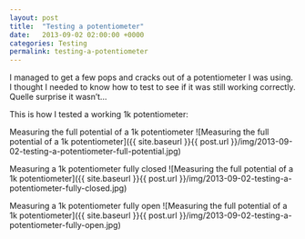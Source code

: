 ```yaml
---
layout: post
title:  "Testing a potentiometer"
date:   2013-09-02 02:00:00 +0000
categories: Testing
permalink: testing-a-potentiometer
---
```

I managed to get a few pops and cracks out of a potentiometer I was using. I thought I needed to know how to test to see if it was still working correctly. Quelle surprise it wasn’t…

This is how I tested a working 1k potentiometer:


Measuring the full potential of a 1k potentiometer
![Measuring the full potential of a 1k potentiometer]({{ site.baseurl }}{{ post.url }}/img/2013-09-02-testing-a-potentiometer-full-potential.jpg)

Measuring a 1k potentiometer fully closed
![Measuring the full potential of a 1k potentiometer]({{ site.baseurl }}{{ post.url }}/img/2013-09-02-testing-a-potentiometer-fully-closed.jpg)

Measuring a 1k potentiometer fully open
![Measuring the full potential of a 1k potentiometer]({{ site.baseurl }}{{ post.url }}/img/2013-09-02-testing-a-potentiometer-fully-open.jpg)

